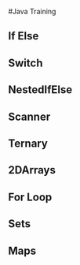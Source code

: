 #Java Training

## If Else
## Switch
## NestedIfElse
## Scanner
## Ternary
## 2DArrays
## For Loop
## Sets
## Maps
